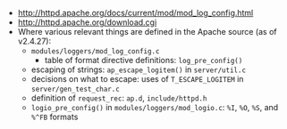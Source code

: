 - <http://httpd.apache.org/docs/current/mod/mod_log_config.html>
- <http://httpd.apache.org/download.cgi>
- Where various relevant things are defined in the Apache source (as of
  v2.4.27):
    - `modules/loggers/mod_log_config.c`
        - table of format directive definitions: `log_pre_config()`
    - escaping of strings: `ap_escape_logitem()` in `server/util.c`
    - decisions on what to escape: uses of `T_ESCAPE_LOGITEM` in
      `server/gen_test_char.c`
    - definition of `request_rec`: `ap.d`, `include/httpd.h`
    - `logio_pre_config()` in `modules/loggers/mod_logio.c`: `%I`, `%O`, `%S`,
      and `%^FB` formats
